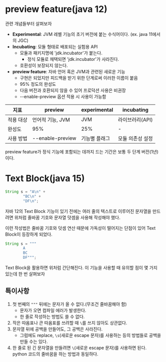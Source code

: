 # preview feature(java 12)
관련 개념들부터 살펴보자
- **Experimental**: JVM 레벨 기능의 초기 버전에 붙는 수식어이다. (ex. java 11에서의 JGC)
- **Incubating**: 모듈 형태로 배포되는 실험용 API
  - 모듈과 패키지명에 'jdk.incubator'가 붙는다. 
    - 정식 모듈로 채택되면 'jdk.incubator'가 사라진다.
  - 호환성이 보장되지 않는다.
- **preview feature**: 자바 언어 혹은 JVM과 관련된 새로운 기능
  - 구현은 되었지만 피드백을 받기 위한 단계로써 이러한 이름이 붙음
  - 95% 정도의 완성도
  - 다음 버전과 호환되지 않을 수 있어 프로덕션 사용은 비권장
  - --enable-preview 옵션 적용 시 사용이 가능함

| 지표    | preview          | experimental | incubating |
|-------|------------------|--------------|------------|
| 적용 대상 | 언어적 기능, JVM      | JVM          | 라이브러리(API) |
| 완성도   | 95%              | 25%          | -          |
| 사용 방법 | --enable-preview | 기능별 플래그      | 모듈 의존성 설정  |

preview feature가 정식 기능에 포함되는 데까지 드는 기간은 보통 두 단계 버전(1년)이다.

# Text Block(java 15)
```java
String s = "A\n" +
        "BC\n" +
        "DF\n";
```

자바 12의 Text Block 기능이 있기 전에는 여러 줄의 텍스트로 이루어진 문자열을 만드려면 위처럼 줄바꿈 기호와 문자열 덧셈을 사용해 작성해야 했다.

이런 작성법은 줄바꿈 기호와 덧셈 연산 때문에 가독성이 떨어지는 단점이 있어 Text Block이 등장하게 되었다.

```java
String s = """
        A
        BC
        DF""";
```
Text Block을 활용하면 위처럼 간단해진다. 이 기능을 사용할 때 유의할 점이 몇 가지 있는데 한 번 살펴보자

## 특이사항
1. 첫 번째의 `"""` 뒤에는 문자가 올 수 없다.(무조건 줄바꿈해야 함)
   - 문자가 오면 컴파일 에러가 발생한다.
   - 한 줄로 작성하는 방법도 쓸 수 없다.
2. 작은 따옴표나 큰 따옴표를 쓰려할 때 `\`를 쓰지 않아도 상관없다.
3. 문자열 뒤에 공백을 만들어도, 그 공백은 사라진다.
   - 그럼에도 replace, `\s`(새로운 escape 문자)를 사용하는 등의 방법들로 공백을 만들 수는 있다.
4. 한 줄로 된 긴 문자열을 만들려면 `\`(새로운 escape 문자)를 사용하면 된다. python 코드의 줄바꿈을 하는 방법과 동일하다.